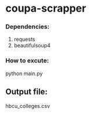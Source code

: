 # coupa-scrapper

### Dependencies:
1) requests
2) beautifulsoup4


### How to excute:
python main.py 

## Output file:
hbcu_colleges.csv
